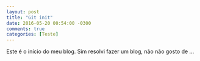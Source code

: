 ```yaml
---
layout: post
title: "Git init"
date: 2016-05-20 00:54:00 -0300
comments: true
categories: [Teste]
---
```


Este é o início do meu blog. Sim resolvi fazer um blog, não não gosto de ...